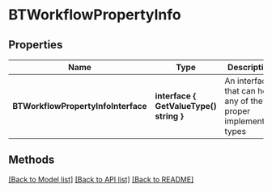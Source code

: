 # BTWorkflowPropertyInfo

## Properties

Name | Type | Description | Notes
------------ | ------------- | ------------- | -------------
**BTWorkflowPropertyInfoInterface** | **interface { GetValueType() string }** | An interface that can hold any of the proper implementing types |

## Methods


[[Back to Model list]](../README.md#documentation-for-models) [[Back to API list]](../README.md#documentation-for-api-endpoints) [[Back to README]](../README.md)



